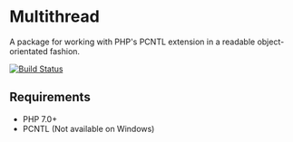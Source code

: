 # Multithread
A package for working with PHP's PCNTL extension in a readable object-orientated
fashion.

[![Build Status](https://travis-ci.org/byrobots/multithread.svg?branch=master)](https://travis-ci.org/byrobots/multithread)

## Requirements
- PHP 7.0+
- PCNTL (Not available on Windows)
